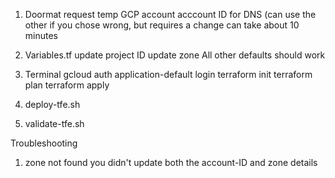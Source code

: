 1. Doormat
	request temp GCP account
	acccount ID for DNS (can use the other if you chose wrong, but requires a change 
	can take about 10 minutes

2. Variables.tf
	update project ID
	update zone
	All other defaults should work

3. Terminal
	gcloud auth application-default login
	terraform init
	terraform plan
	terraform apply

4. deploy-tfe.sh

5. validate-tfe.sh

Troubleshooting

1. zone not found
    you didn't update both the account-ID and zone details

